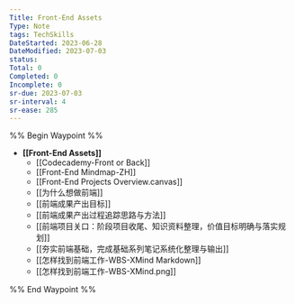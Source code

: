 ```yaml
---
Title: Front-End Assets
Type: Note
tags: TechSkills
DateStarted: 2023-06-28
DateModified: 2023-07-03
status:
Total: 0
Completed: 0
Incomplete: 0
sr-due: 2023-07-03
sr-interval: 4
sr-ease: 285
---
```

%% Begin Waypoint %%
- **[[Front-End Assets]]**
	- [[Codecademy-Front or Back]]
	- [[Front-End Mindmap-ZH]]
	- [[Front-End Projects Overview.canvas]]
	- [[为什么想做前端]]
	- [[前端成果产出目标]]
	- [[前端成果产出过程追踪思路与方法]]
	- [[前端项目关口：阶段项目收尾、知识资料整理，价值目标明确与落实规划]]
	- [[夯实前端基础，完成基础系列笔记系统化整理与输出]]
	- [[怎样找到前端工作-WBS-XMind Markdown]]
	- [[怎样找到前端工作-WBS-XMind.png]]

%% End Waypoint %%